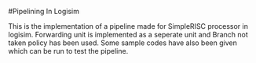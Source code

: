 #Pipelining In Logisim

This is the implementation of a pipeline made for SimpleRISC processor in logisim.
Forwarding unit is implemented as a seperate unit and Branch not taken policy has been used. Some sample codes have also been given which can be run to test the pipeline.